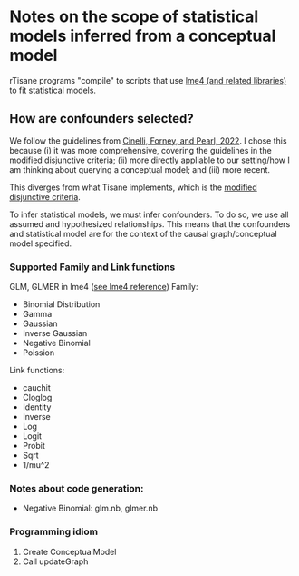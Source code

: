 # Notes on the scope of statistical models inferred from a conceptual model 
rTisane programs "compile" to scripts that use [lme4 (and related libraries)](https://github.com/lme4/lme4) to fit statistical models. 

## How are confounders selected? 
We follow the guidelines from [Cinelli, Forney, and Pearl, 2022](https://ftp.cs.ucla.edu/pub/stat_ser/r493.pdf). I chose this because (i) it was more comprehensive, covering the guidelines in the modified disjunctive criteria; (ii) more directly appliable to our setting/how I am thinking about querying a conceptual model; and (iii) more recent.

This diverges from what Tisane implements, which is the [modified disjunctive criteria](https://link.springer.com/article/10.1007/s10654-019-00494-6). 

To infer statistical models, we must infer confounders. To do so, we use all assumed and hypothesized relationships. This means that the confounders and statistical model are for the context of the causal graph/conceptual model specified.  
### Supported Family and Link functions
GLM, GLMER in lme4 ([see lme4 reference](https://github.com/lme4/lme4/blob/master/src/glmFamily.h))
Family: 
- Binomial Distribution
- Gamma
- Gaussian
- Inverse Gaussian
- Negative Binomial
- Poission

Link functions: 
- cauchit
- Cloglog
- Identity
- Inverse
- Log
- Logit
- Probit
- Sqrt
- 1/mu^2

### Notes about code generation: 
- Negative Binomial: glm.nb, glmer.nb

### Programming idiom 
1. Create ConceptualModel 
3. Call updateGraph

